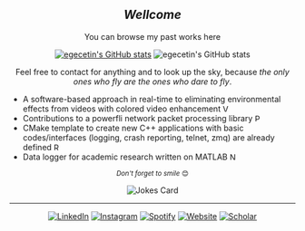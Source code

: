 <div align="center" width="50">
<h2><i>Wellcome</i></h2>
</div>

<div align="center" width="50">
<p>You can browse my past works here</p>

[![egecetin's GitHub stats](https://github-readme-stats.vercel.app/api?username=egecetin&theme=github_dark&count_private=true&show_icons=true&border_color=2e343b)](https://github.com/egecetin/github-readme-stats)
![egecetin's GitHub stats](https://github-profile-summary-cards.vercel.app/api/cards/profile-details?username=egecetin&theme=github_dark)
<p>Feel free to contact for anything and to look up the sky, because <i>the only ones who fly are the ones who dare to fly</i>.</p>
</div>

<div width="50">
<ul>
    <li>A software-based approach in real-time to eliminating environmental effects from videos with colored video enhancement <a href="https://github.com/egecetin/VideoStabilization" target="_blank"><img src="https://img.shields.io/badge/-%23241f31.svg?&style=flat-square&logo=lgtm&logoColor=white" height=13px alt="Video Stabilization"></a></li>
    <li>Contributions to a powerfli network packet processing library <a href="https://github.com/egecetin/PcapPlusPlus/commits?author=egecetin" target="_blank"><img src="https://img.shields.io/badge/-%23241f31.svg?&style=flat-square&logo=lgtm&logoColor=white" height=13px alt="PcapPlusPlus Commits"></a></li>
    <li>CMake template to create new C++ applications with basic codes/interfaces (logging, crash reporting, telnet, zmq) are already defined <a href="https://github.com/egecetin/Repo-Init" target="_blank"><img src="https://img.shields.io/badge/-%23241f31.svg?&style=flat-square&logo=lgtm&logoColor=white" height=13px alt="Repo Initializer"></a></li>
    <li>Data logger for academic research written on MATLAB <a href="https://github.com/egecetin/NI_Recorder" target="_blank"><img src="https://img.shields.io/badge/-%23241f31.svg?&style=flat-square&logo=lgtm&logoColor=white" height=13px alt="NI Recorder"></a></li>
</ul>
</div>

<div align="center" width="50">
<p><small><i>Don't forget to smile</i> 😊</small></p>
<img src="https://readme-jokes.vercel.app/api?theme=gotham&bgColor=%230d1117&qColor=%2358a6ff&aColor=%23c3d1d9&codeColor=%231f6feb&textColor=%23c3d1d9&borderColor=%232e343b" alt="Jokes Card" />
</div>

---
<div align="center" width="50">
<a href="https://www.linkedin.com/in/egecetin" target="_blank"><img src="https://img.shields.io/badge/LinkedIn-%230077B5.svg?&style=flat-square&logo=linkedin&logoColor=white" alt="LinkedIn"></a>
<a href="https://www.instagram.com/egecettinn" target="_blank"><img src="https://img.shields.io/badge/Instagram-%23E4405F.svg?&style=flat-square&logo=instagram&logoColor=white" alt="Instagram"></a>
<a href="https://open.spotify.com/user/rrms1?si=7814dc2504144dc0" target="_blank"><img src="https://img.shields.io/badge/Spotify-%231ED760.svg?&style=flat-square&logo=spotify&logoColor=white" alt="Spotify"></a>
<a href="https://egecetin.github.io" target="_blank"><img src="https://img.shields.io/badge/Website-%23241f31.svg?&style=flat-square&logo=gnometerminal&logoColor=white" alt="Website"></a>
<a href="https://scholar.google.com/citations?user=gguqPLQAAAAJ&hl=en" target="_blank"><img src="https://img.shields.io/badge/Scholar-%234285f4.svg?&style=flat-square&logo=googlescholar&logoColor=white" alt="Scholar"></a>
</div>
